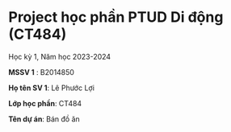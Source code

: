 # Project học phần PTUD Di động (CT484)

Học kỳ 1, Năm học 2023-2024

**MSSV 1** : B2014850

**Họ tên SV 1**: Lê Phước Lợi

**Lớp học phần**: CT484

**Tên dự án**: Bán đồ ăn

